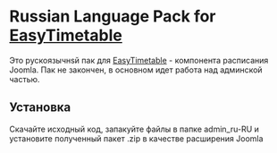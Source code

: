 # Russian Language Pack for [EasyTimetable](http://easytimetable.stereonomy.com/)
Это рускоязычнsй пак для [EasyTimetable](http://easytimetable.stereonomy.com/) - компонента расписания Joomla. Пак не закончен, в основном идет работа над админской частью.

## Установка
Скачайте исходный код, запакуйте файлы в папке admin_ru-RU и установите полученный пакет .zip в качестве расширения Joomla